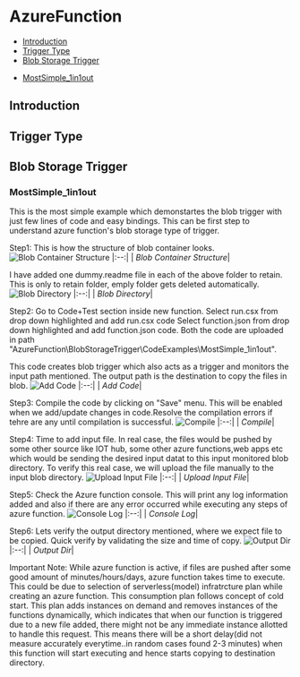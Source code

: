 # AzureFunction

- [Introduction](#introduction)
- [Trigger Type](#trigger-type) 
- [Blob Storage Trigger](#blob-storage-trigger)
* [MostSimple_1in1out](#MostSimple_1in1out) 

## Introduction

## Trigger Type

## Blob Storage Trigger

### MostSimple_1in1out
This is the most simple example which demonstartes the blob trigger with just few lines of code and easy bindings.
This can be first step to understand azure function's blob storage type of trigger.

Step1: This is how the structure of blob container looks.
![Blob Container Structure](../main/MostSimple_1in1out/images/step1_blobdirectory.png?raw=true)
|:--:| 
| *Blob Container Structure*|

I have added one dummy.readme file in each of the above folder to retain. This is only to retain folder, emply folder gets deleted automatically.
![Blob Directory](../main/MostSimple_1in1out/images/step1_blobdir_dummyfile.png?raw=true)
|:--:| 
| *Blob Directory*|
 
Step2: Go to Code+Test section inside new function. Select run.csx from drop down highlighted and add run.csx code
Select function.json from drop down highlighted and add function.json code.
Both the code are uploaded in path "AzureFunction\BlobStorageTrigger\CodeExamples\MostSimple_1in1out".

This code creates blob trigger which also acts as a trigger and monitors the input path mentioned. 
The output path is the destination to copy the files in blob.
![Add Code](../main/MostSimple_1in1out/images/step2_AddCode.png?raw=true)
|:--:| 
| *Add Code*|
  
Step3: Compile the code by clicking on "Save" menu. This will be enabled when we add/update changes in code.Resolve the compilation errors if tehre are any until compilation is successful.
![Compile](../main/MostSimple_1in1out/images/step3_compilation.png?raw=true)
|:--:| 
| *Compile*|

Step4: Time to add input file. In real case, the files would be pushed by some other source like IOT hub, some other azure functions,web apps etc which would be sending the desired input datat to this input monitored blob directory.
To verify this real case, we will upload the file manually to the input blob directory.
![Upload Input File](../main/MostSimple_1in1out/images/step4_InputFile.png?raw=true)
|:--:| 
| *Upload Input File*|

Step5: Check the Azure function console. This will print any log information added and also if there are any error occurred while executing any steps of azure function.
![Console Log](../main/MostSimple_1in1out/images/step5_ConsoleLogInfo.png?raw=true)
|:--:| 
| *Console Log*|

Step6: Lets verify the output directory mentioned, where we expect file to be copied. Quick verify by validating the size and time of copy.
![Output Dir](../main/MostSimple_1in1out/images/step6_Output.png?raw=true)
|:--:| 
| *Output Dir*|

Important Note: While azure function is active, if files are pushed after some good amount of minutes/hours/days, azure function takes time to execute. 
This could be due to selection of serverless(model) infratrcture plan while creating an azure function.
This consumption plan follows concept of cold start. This plan adds instances on demand and removes instances of the functions dynamically,
which indicates that when our function is triggered due to a new file added, there might not be any immediate instance allotted to handle this request.
This means there will be a short delay(did not measure accurately everytime..in random cases found 2-3 minutes) when this function will start executing and hence starts copying to destination directory.
